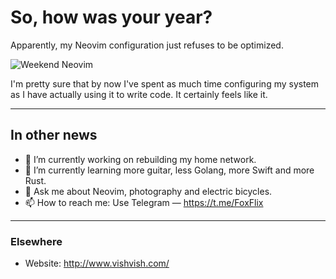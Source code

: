 # So, how was your year?

Apparently, my Neovim configuration just refuses to be optimized.

![Weekend Neovim](assets/terminal.gif)

I'm pretty sure that by now I've spent as much time configuring my system as I have actually using it to write code. It certainly feels like it.

---
## In other news

- 🔭 I’m currently working on rebuilding my home network.
- 🌱 I’m currently learning more guitar, less Golang, more Swift and more Rust.
- 💬 Ask me about Neovim, photography and electric bicycles.
- 📫 How to reach me: Use Telegram — https://t.me/FoxFlix

---
### Elsewhere

- Website: http://www.vishvish.com/
